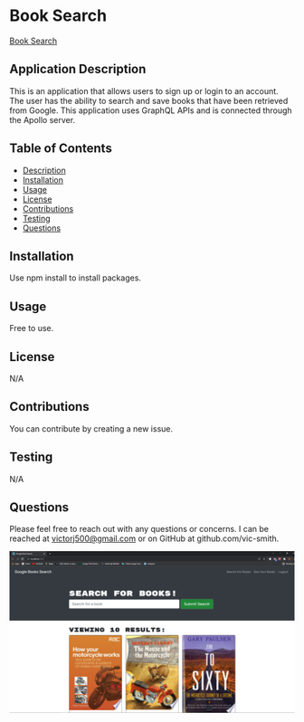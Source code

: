 # Book Search

[Book Search](https://readabooktoday.herokuapp.com/)

## Application Description
This is an application that allows users to sign up or login to an account. The user has the ability to search and save books that have been retrieved from Google. This application uses GraphQL APIs and is connected through the Apollo server.


## Table of Contents
* [Description](#application-description)
* [Installation](#installation)
* [Usage](#usage)
* [License](#license)
* [Contributions](#contributions)
* [Testing](#testing)
* [Questions](#questions)

## Installation
Use npm install to install packages.

## Usage
Free to use.

## License
N/A

## Contributions
You can contribute by creating a new issue.

## Testing
N/A

## Questions
Please feel free to reach out with any questions or concerns. I can be reached at victorj500@gmail.com or on GitHub at github.com/vic-smith.


![screenshot](./book-search.png)
